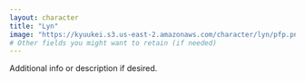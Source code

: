 ```yaml
---
layout: character
title: "Lyn"
image: "https://kyuukei.s3.us-east-2.amazonaws.com/character/lyn/pfp.png"
# Other fields you might want to retain (if needed)
---
```

Additional info or description if desired.
